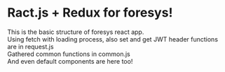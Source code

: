 # Ract.js + Redux for foresys!

This is the basic structure of foresys react app.   
Using fetch with loading process, also set and get JWT header functions are in request.js   
Gathered common functions in common.js   
And even default components are here too!   

